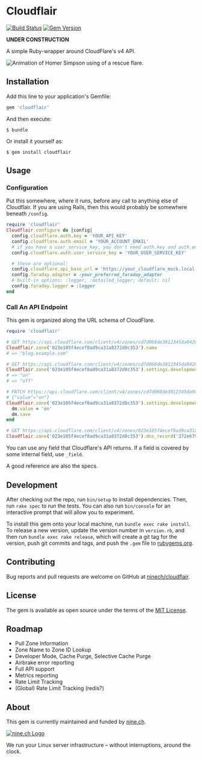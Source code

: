 # Cloudflair

[![Build Status](https://travis-ci.org/ninech/cloudflair.svg?branch=master)](https://travis-ci.org/ninech/cloudflair)
[![Gem Version](https://badge.fury.io/rb/cloudflair.svg)](https://badge.fury.io/rb/cloudflair)

**UNDER CONSTRUCTION**

A simple Ruby-wrapper around CloudFlare's v4 API.

![Animation of Homer Simpson using of a rescue flare.](https://media.giphy.com/media/n8A8omwp1mVAA/giphy.gif)

## Installation

Add this line to your application's Gemfile:

```ruby
gem 'cloudflair'
```

And then execute:

    $ bundle

Or install it yourself as:

    $ gem install cloudflair

## Usage

### Configuration

Put this somewhere, where it runs, before any call to anything else of Cloudflair.
If you are using Rails, then this would probably be somewhere beneath `/config`.

```ruby
require 'cloudflair'
Cloudflair.configure do |config|
  config.cloudflare.auth.key = 'YOUR_API_KEY'
  config.cloudflare.auth.email = 'YOUR_ACCOUNT_EMAIL'
  # if you have a user_service_key, you don't need auth.key and auth.email
  config.cloudflare.auth.user_service_key = 'YOUR_USER_SERVICE_KEY'

  # these are optional:
  config.cloudflare.api_base_url = 'https://your_cloudflare_mock.local'
  config.faraday.adapter = :your_preferred_faraday_adapter
  # built-in options: :logger, :detailed_logger; default: nil
  config.faraday.logger = :logger
end
```

### Call An API Endpoint

This gem is organized along the URL schema of CloudFlare.

```ruby
require 'cloudflair'

# GET https://api.cloudflare.com/client/v4/zones/cd7d068de3012345da9420df9514dad0
Cloudflair.zone('023e105f4ecef8ad9ca31a8372d0c353').name
# => "blog.example.com"

# GET https://api.cloudflare.com/client/v4/zones/cd7d068de3012345da9420df9514dad0/settings/development_mode
Cloudflair.zone('023e105f4ecef8ad9ca31a8372d0c353').settings.development_mode.value
# => "on"
# => "off"

# PATCH https://api.cloudflare.com/client/v4/zones/cd7d068de3012345da9420df9514dad0/settings/development_mode
# {"value"="on"}
Cloudflair.zone('023e105f4ecef8ad9ca31a8372d0c353').settings.development_mode.tap do |dm|
  dm.value = 'on'
  dm.save
end

# GET https://api.cloudflare.com/client/v4/zones/023e105f4ecef8ad9ca31a8372d0c353/dns_records/372e67954025e0ba6aaa6d586b9e0b59
Cloudflair.zone('023e105f4ecef8ad9ca31a8372d0c353').dns_record('372e67954025e0ba6aaa6d586b9e0b59').name
```

You can use any field that Cloudflare's API returns. If a field is covered by some internal field, use `_field`. 

A good reference are also the specs.

## Development

After checking out the repo, run `bin/setup` to install dependencies. Then, run `rake spec` to run the tests. You can also run `bin/console` for an interactive prompt that will allow you to experiment.

To install this gem onto your local machine, run `bundle exec rake install`. To release a new version, update the version number in `version.rb`, and then run `bundle exec rake release`, which will create a git tag for the version, push git commits and tags, and push the `.gem` file to [rubygems.org](https://rubygems.org).

## Contributing

Bug reports and pull requests are welcome on GitHub at [ninech/cloudflair](https://github.com/ninech/cloudflair).

## License

The gem is available as open source under the terms of the [MIT License](http://opensource.org/licenses/MIT).

## Roadmap

* Pull Zone Information
* Zone Name to Zone ID Lookup
* Developer Mode, Cache Purge, Selective Cache Purge
* Airbrake error reporting
* Full API support
* Metrics reporting
* Rate Limit Tracking
* (Global) Rate Limit Tracking (redis?)

## About

This gem is currently maintained and funded by [nine.ch](https://nine.ch).

[![nine.ch Logo](https://blog.nine.ch/assets/logo.png)](https://nine.ch)

We run your Linux server infrastructure – without interruptions, around the clock.
